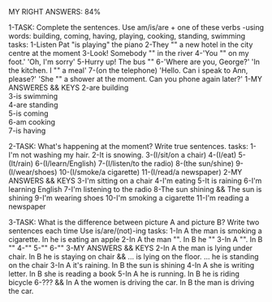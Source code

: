 MY RIGHT ANSWERS: 84%

1-TASK: Complete the sentences. Use am/is/are + one of these verbs
-using words: building, coming, having, playing, cooking, standing, swimming
tasks:
  1-Listen Pat "is playing" the piano
  2-They "" a new hotel in the city centre at the moment
  3-Look! Somebody "" in the river
  4-'You "" on my foot.' 'Oh, I'm sorry'
  5-Hurry up! The bus ""
  6-'Where are you, George?' 'In the kitchen. I "" a meal'
  7-(on the telephone) 'Hello. Can i speak to Ann, please?' 'She "" a shower at the moment. Can you phone again later?'
1-MY ANSWERES && KEYS
  2-are building    
  3-is swimming     
  4-are standing    
  5-is coming       
  6-am cooking      
  7-is having       

2-TASK: What's happening at the moment? Write true sentences.
tasks:
  1-I'm not washing my hair.
  2-It is snowing.
  3-(I/sit/on a chair)
  4-(I/eat)
  5-(It/rain)
  6-(I/learn/English)
  7-(I/listen/to the radio)
  8-(the sun/shine)
  9-(I/wear/shoes)
  10-(I/smoke/a cigarette)
  11-(I/read/a newspaper)
2-MY ANSWERS && KEYS
  3-I'm sitting on a chair
  4-I'm eating
  5-It is raining
  6-I'm learning English
  7-I'm listening to the radio
  8-The sun shining                 && The sun is shining
  9-I'm wearing shoes
  10-I'm smoking a cigarette
  11-I'm reading a newspaper

3-TASK: What is the difference between picture A and picture B? Write two sentences each time
Use is/are/(not)-ing
tasks:
  1-In A the man is smoking a cigarette. In he is eating an apple
  2-In A the man "". In B he ""
  3-In A "". In B ""
  4-""
  5-""
  6-""
3-MY ANSWERS && KEYS
  2-In A the man is lying under chair. In B he is staying on chair && ... is lying on the floor. ... he is standing on the chair
  3-In A it's raining. In B the sun is shining
  4-In A she is writing letter. In B she is reading a book
  5-In A he is running. In B he is riding bicycle
  6-??? && In A the women is driving the car. In B the man is driving the car. 